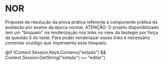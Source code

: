 # NOR

Proposta de resolução da prova prática referente à componente prática da avaliação por exame da época normal.
ATENÇÃO:
O projeto disponibilizado tem um "bloqueio" na renderização nos links na view da liastegm por força da questão 5 do teste.
Para poder renderiazar esses links é necessário comentar ocódigo que implmeenta esse bloqueio.

@if (Context.Session.Keys.Contains("estado") && Context.Session.GetString("estado") == "editar")
